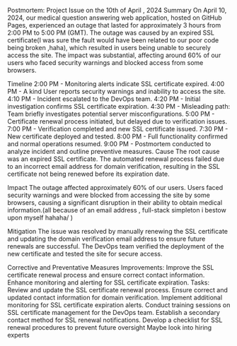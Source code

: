 Postmortem: Project Issue on the 10th of  April , 2024
Summary
On April 10, 2024, our medical question answering web application, hosted on GitHub Pages, experienced an outage that lasted for approximately 3 hours from 2:00 PM to 5:00 PM (GMT). The outage was caused by an expired SSL certificate(I was sure the fault would have been related to  our poor code being broken ,haha), which resulted in users being unable to securely access the site. The impact was substantial, affecting around 60% of our users who faced security warnings and blocked access from some browsers.

Timeline
2:00 PM - Monitoring alerts indicate SSL certificate expired.
4:00 PM - A kind User reports security warnings and inability to access the site.
4:10 PM - Incident escalated to the DevOps team.
4:20 PM - Initial investigation confirms SSL certificate expiration.
4:30 PM - Misleading path: Team briefly investigates potential server misconfigurations.
5:00 PM - Certificate renewal process initiated, but delayed due to verification issues.
7:00 PM - Verification completed and new SSL certificate issued.
7:30 PM - New certificate deployed and tested.
8:00 PM - Full functionality confirmed and normal operations resumed.
9:00 PM - Postmortem conducted to analyze incident and outline preventive measures.
Cause
The root cause was an expired SSL certificate. The automated renewal process failed due to an incorrect email address for domain verification, resulting in the SSL certificate not being renewed before its expiration date.

Impact
The outage affected approximately 60% of our users. Users faced security warnings and were blocked from accessing the site by some browsers, causing a significant disruption in their ability to obtain medical information.(all because of an email address , full-stack simpleton i bestow upon myself hahaha/ )

Mitigation
The issue was resolved by manually renewing the SSL certificate and updating the domain verification email address to ensure future renewals are successful. The DevOps team verified the deployment of the new certificate and tested the site for secure access.

Corrective and Preventative Measures
Improvements:
Improve the SSL certificate renewal process and ensure correct contact information.
Enhance monitoring and alerting for SSL certificate expiration.
Tasks:
Review and update the SSL certificate renewal process.
Ensure correct and updated contact information for domain verification.
Implement additional monitoring for SSL certificate expiration alerts.
Conduct training sessions on SSL certificate management for the DevOps team.
Establish a secondary contact method for SSL renewal notifications.
Develop a checklist for SSL renewal procedures to prevent future oversight
Maybe look into hiring experts

